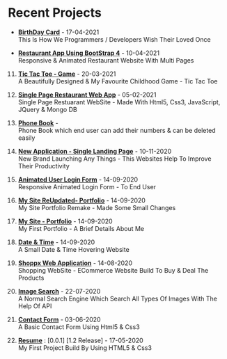 ### <h1> Recent Projects </h1>
<!-- Starts -->

* **[BirthDay Card](https://shahzaibfardeen.github.io/Hapie_Bday_Sadu/)** - 17-04-2021
    <br> This Is How We Programmers / Developers Wish Their Loved Once

* **[Restaurant App Using BootStrap 4](https://shahzaibfardeen.github.io/Ristorante_Con_Fusion/)** - 10-04-2021
    <br> Responsive & Animated Restaurant Website With Multi Pages 

11. **[Tic Tac Toe - Game](https://shahzaibfardeen.github.io/Tic_Tac_Toe/)** - 20-03-2021
    <br> A Beautifully Designed & My Favourite Childhood Game - Tic Tac Toe

10. **[Single Page Restaurant Web App](https://shahzaibfardeen.github.io/Chinese-Single_Landing_Webpage/index.html)** - 05-02-2021
    <br> Single Page Restuarant WebSite - Made With Html5, Css3, JavaScript, JQuery & Mongo DB
    
10. **[Phone Book](https://shahzaibfardeen.github.io/PhoneBook/)** -
    <br> Phone Book which end user can add their numbers & can be deleted easily 

9. **[New Application - Single Landing Page](https://shahzaibfardeen.github.io/Syberstar-Application/)** - 10-11-2020
    <br> New Brand Launching Any Things - This Websites Help To Improve Their Productivity

8. **[Animated User Login Form](https://shahzaibfardeen.github.io/Login-Form/)** - 14-09-2020
    <br> Responsive Animated Login Form - To End User 

7. **[My Site ReUpdated- Portfolio](https://shahzaibfardeen.github.io/My_Site_Remake/)** - 14-09-2020
    <br> My Site Portfolio Remake - Made Some Small Changes 

6. **[My Site - Portfolio](https://shahzaibfardeen.github.io/My_Site/)** - 14-09-2020
    <br> My First Portfolio - A Brief Details About Me

5. **[Date & Time](https://shahzaibfardeen.github.io/Date_-_Time/)** - 14-09-2020
    <br> A Small Date & Time Hovering Website

4. **[Shoppx Web Application](https://shahzaibfardeen.github.io/Syberstore_Shoppx/)** - 14-08-2020
    <br> Shopping WebSite - ECommerce Website Build To Buy & Deal The Products

3. **[Image Search](https://shahzaibfardeen.github.io/Image-Search/)** - 22-07-2020
    <br> A Normal Search Engine Which Search All Types Of Images With The Help Of API 

2. **[Contact Form](https://shahzaibfardeen.github.io/Contact-Form//)** - 03-06-2020
   <br> A Basic Contact Form Using Html5 & Css3

1. **[Resume](https://shahzaibfardeen.github.io/Resume/)** : [0.0.1] [1.2 Release] - 17-05-2020
    <br> My First Project Build By Using HTML5 & Css3


<!-- Ends -->
